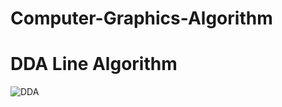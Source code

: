 # Computer-Graphics-Algorithm
# DDA Line Algorithm
![DDA](https://user-images.githubusercontent.com/48696824/99405530-13e9ad00-2917-11eb-8f58-1e4dbfc39855.jpg)
